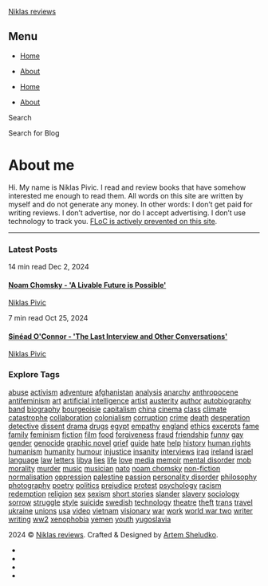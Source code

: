 [Niklas reviews](https://niklas.reviews/)

Menu
----

* [Home](https://niklas.reviews/)
* [About](https://niklas.reviews/about/)

* [Home](https://niklas.reviews/)
* [About](https://niklas.reviews/about/)

Search

Search for Blog 

About me
========

Hi. My name is Niklas Pivic. I read and review books that have somehow interested me enough to read them. All words on this site are written by myself and do not generate any money. In other words: I don’t get paid for writing reviews. I don’t advertise, nor do I accept advertising. I don’t use technology to track you. [FLoC is actively prevented on this site](https://paramdeo.com/blog/opting-your-website-out-of-googles-floc-network).

* * *

### Latest Posts

[](https://niklas.reviews/noam-chomsky-a-livable-future-is-possible)

14 min read Dec 2, 2024

#### [Noam Chomsky - 'A Livable Future is Possible'](https://niklas.reviews/noam-chomsky-a-livable-future-is-possible)

[](https://niklas.reviews/about/)

[Niklas Pivic](https://niklas.reviews/about/)

[](https://niklas.reviews/sinead-oconnor-the-last-interview)

7 min read Oct 25, 2024

#### [Sinéad O'Connor - 'The Last Interview and Other Conversations'](https://niklas.reviews/sinead-oconnor-the-last-interview)

[](https://niklas.reviews/about/)

[Niklas Pivic](https://niklas.reviews/about/)

### Explore Tags

[abuse](https://niklas.reviews/tags/?tag=abuse) [activism](https://niklas.reviews/tags/?tag=activism) [adventure](https://niklas.reviews/tags/?tag=adventure) [afghanistan](https://niklas.reviews/tags/?tag=afghanistan) [analysis](https://niklas.reviews/tags/?tag=analysis) [anarchy](https://niklas.reviews/tags/?tag=anarchy) [anthropocene](https://niklas.reviews/tags/?tag=anthropocene) [antifeminism](https://niklas.reviews/tags/?tag=antifeminism) [art](https://niklas.reviews/tags/?tag=art) [artificial intelligence](https://niklas.reviews/tags/?tag=artificial+intelligence) [artist](https://niklas.reviews/tags/?tag=artist) [austerity](https://niklas.reviews/tags/?tag=austerity) [author](https://niklas.reviews/tags/?tag=author) [autobiography](https://niklas.reviews/tags/?tag=autobiography) [band](https://niklas.reviews/tags/?tag=band) [biography](https://niklas.reviews/tags/?tag=biography) [bourgeoisie](https://niklas.reviews/tags/?tag=bourgeoisie) [capitalism](https://niklas.reviews/tags/?tag=capitalism) [china](https://niklas.reviews/tags/?tag=china) [cinema](https://niklas.reviews/tags/?tag=cinema) [class](https://niklas.reviews/tags/?tag=class) [climate catastrophe](https://niklas.reviews/tags/?tag=climate+catastrophe) [collaboration](https://niklas.reviews/tags/?tag=collaboration) [colonialism](https://niklas.reviews/tags/?tag=colonialism) [corruption](https://niklas.reviews/tags/?tag=corruption) [crime](https://niklas.reviews/tags/?tag=crime) [death](https://niklas.reviews/tags/?tag=death) [desperation](https://niklas.reviews/tags/?tag=desperation) [detective](https://niklas.reviews/tags/?tag=detective) [dissent](https://niklas.reviews/tags/?tag=dissent) [drama](https://niklas.reviews/tags/?tag=drama) [drugs](https://niklas.reviews/tags/?tag=drugs) [egypt](https://niklas.reviews/tags/?tag=egypt) [empathy](https://niklas.reviews/tags/?tag=empathy) [england](https://niklas.reviews/tags/?tag=england) [ethics](https://niklas.reviews/tags/?tag=ethics) [excerpts](https://niklas.reviews/tags/?tag=excerpts) [fame](https://niklas.reviews/tags/?tag=fame) [family](https://niklas.reviews/tags/?tag=family) [feminism](https://niklas.reviews/tags/?tag=feminism) [fiction](https://niklas.reviews/tags/?tag=fiction) [film](https://niklas.reviews/tags/?tag=film) [food](https://niklas.reviews/tags/?tag=food) [forgiveness](https://niklas.reviews/tags/?tag=forgiveness) [fraud](https://niklas.reviews/tags/?tag=fraud) [friendship](https://niklas.reviews/tags/?tag=friendship) [funny](https://niklas.reviews/tags/?tag=funny) [gay](https://niklas.reviews/tags/?tag=gay) [gender](https://niklas.reviews/tags/?tag=gender) [genocide](https://niklas.reviews/tags/?tag=genocide) [graphic novel](https://niklas.reviews/tags/?tag=graphic+novel) [grief](https://niklas.reviews/tags/?tag=grief) [guide](https://niklas.reviews/tags/?tag=guide) [hate](https://niklas.reviews/tags/?tag=hate) [help](https://niklas.reviews/tags/?tag=help) [history](https://niklas.reviews/tags/?tag=history) [human rights](https://niklas.reviews/tags/?tag=human+rights) [humanism](https://niklas.reviews/tags/?tag=humanism) [humanity](https://niklas.reviews/tags/?tag=humanity) [humour](https://niklas.reviews/tags/?tag=humour) [injustice](https://niklas.reviews/tags/?tag=injustice) [insanity](https://niklas.reviews/tags/?tag=insanity) [interviews](https://niklas.reviews/tags/?tag=interviews) [iraq](https://niklas.reviews/tags/?tag=iraq) [ireland](https://niklas.reviews/tags/?tag=ireland) [israel](https://niklas.reviews/tags/?tag=israel) [language](https://niklas.reviews/tags/?tag=language) [law](https://niklas.reviews/tags/?tag=law) [letters](https://niklas.reviews/tags/?tag=letters) [libya](https://niklas.reviews/tags/?tag=libya) [lies](https://niklas.reviews/tags/?tag=lies) [life](https://niklas.reviews/tags/?tag=life) [love](https://niklas.reviews/tags/?tag=love) [media](https://niklas.reviews/tags/?tag=media) [memoir](https://niklas.reviews/tags/?tag=memoir) [mental disorder](https://niklas.reviews/tags/?tag=mental+disorder) [mob](https://niklas.reviews/tags/?tag=mob) [morality](https://niklas.reviews/tags/?tag=morality) [murder](https://niklas.reviews/tags/?tag=murder) [music](https://niklas.reviews/tags/?tag=music) [musician](https://niklas.reviews/tags/?tag=musician) [nato](https://niklas.reviews/tags/?tag=nato) [noam chomsky](https://niklas.reviews/tags/?tag=noam+chomsky) [non-fiction](https://niklas.reviews/tags/?tag=non-fiction) [normalisation](https://niklas.reviews/tags/?tag=normalisation) [oppression](https://niklas.reviews/tags/?tag=oppression) [palestine](https://niklas.reviews/tags/?tag=palestine) [passion](https://niklas.reviews/tags/?tag=passion) [personality disorder](https://niklas.reviews/tags/?tag=personality+disorder) [philosophy](https://niklas.reviews/tags/?tag=philosophy) [photography](https://niklas.reviews/tags/?tag=photography) [poetry](https://niklas.reviews/tags/?tag=poetry) [politics](https://niklas.reviews/tags/?tag=politics) [prejudice](https://niklas.reviews/tags/?tag=prejudice) [protest](https://niklas.reviews/tags/?tag=protest) [psychology](https://niklas.reviews/tags/?tag=psychology) [racism](https://niklas.reviews/tags/?tag=racism) [redemption](https://niklas.reviews/tags/?tag=redemption) [religion](https://niklas.reviews/tags/?tag=religion) [sex](https://niklas.reviews/tags/?tag=sex) [sexism](https://niklas.reviews/tags/?tag=sexism) [short stories](https://niklas.reviews/tags/?tag=short+stories) [slander](https://niklas.reviews/tags/?tag=slander) [slavery](https://niklas.reviews/tags/?tag=slavery) [sociology](https://niklas.reviews/tags/?tag=sociology) [sorrow](https://niklas.reviews/tags/?tag=sorrow) [struggle](https://niklas.reviews/tags/?tag=struggle) [style](https://niklas.reviews/tags/?tag=style) [suicide](https://niklas.reviews/tags/?tag=suicide) [swedish](https://niklas.reviews/tags/?tag=swedish) [technology](https://niklas.reviews/tags/?tag=technology) [theatre](https://niklas.reviews/tags/?tag=theatre) [theft](https://niklas.reviews/tags/?tag=theft) [trans](https://niklas.reviews/tags/?tag=trans) [travel](https://niklas.reviews/tags/?tag=travel) [ukraine](https://niklas.reviews/tags/?tag=ukraine) [unions](https://niklas.reviews/tags/?tag=unions) [usa](https://niklas.reviews/tags/?tag=usa) [video](https://niklas.reviews/tags/?tag=video) [vietnam](https://niklas.reviews/tags/?tag=vietnam) [visionary](https://niklas.reviews/tags/?tag=visionary) [war](https://niklas.reviews/tags/?tag=war) [work](https://niklas.reviews/tags/?tag=work) [world war two](https://niklas.reviews/tags/?tag=world+war+two) [writer](https://niklas.reviews/tags/?tag=writer) [writing](https://niklas.reviews/tags/?tag=writing) [ww2](https://niklas.reviews/tags/?tag=ww2) [xenophobia](https://niklas.reviews/tags/?tag=xenophobia) [yemen](https://niklas.reviews/tags/?tag=yemen) [youth](https://niklas.reviews/tags/?tag=youth) [yugoslavia](https://niklas.reviews/tags/?tag=yugoslavia)

2024 © [Niklas reviews](https://niklas.reviews/). Crafted & Designed by [Artem Sheludko](https://jekyllthemes.io/developers/artem-sheludko).

* [](https://bookrastinating.com/user/pivic)
* [](https://pivic.blog/)
* [](https://www.last.fm/user/pivic)
* [](https://cv.pivic.com/)